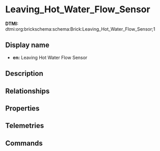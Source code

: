 # Leaving_Hot_Water_Flow_Sensor
**DTMI:** dtmi:org:brickschema:schema:Brick:Leaving_Hot_Water_Flow_Sensor;1
## Display name
- **en:** Leaving Hot Water Flow Sensor
## Description
## Relationships
## Properties
## Telemetries
## Commands
